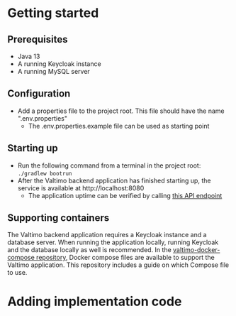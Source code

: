# Getting started
## Prerequisites
- Java 13
- A running Keycloak instance
- A running MySQL server

## Configuration
- Add a properties file to the project root. This file should have the name ".env.properties"
  - The .env.properties.example file can be used as starting point

## Starting up
- Run the following command from a terminal in the project root: ```./gradlew bootrun```
- After the Valtimo backend application has finished starting up, the service is available at http://localhost:8080
  - The application uptime can be verified by calling [this API endpoint](http://localhost:8080/api/ping)

## Supporting containers
The Valtimo backend application requires a Keycloak instance and a database server. When running the application locally, running Keycloak and the database locally as well is recommended. In the [valtimo-docker-compose repository](https://github.com/valtimo-platform/valtimo-docker-compose), Docker compose files are available to support the Valtimo application. This repository includes a guide on which Compose file to use.

# Adding implementation code
